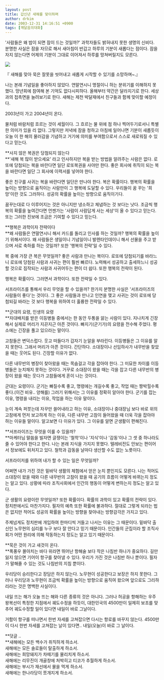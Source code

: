 ```yaml
---
layout: post
title: 갑신년 새해를 맞이하며
author: drkim
date: 2003-12-31 14:16:51 +0900
tags: [깨달음의대화]
---
```

'사람들은 왜 밤이 되면 잠이 드는 것일까?' 과학자들도 밝혀내지 못한 생명의 신비다. 분명한 사실은 잠을 자므로 해서 새아침이 반갑고 하루의 기분이 새롭다는 점이다. 잠을 자지 않는다면 어제의 기분이 그대로 이어져서 하루를 망쳐버릴지도 모른다.


  ![](http://drkimz.com/technote/board/KDR/upimg/1072847494.jpg)


  『 새해를 맞아 묵은 잘못을 씻어내고 새롭게 시작할 수 있기를 소망하며~.』


나는 본래 기념일을 좋아하지 않았다. 연말연시니 명절이니 하는 분위기를 이해하지 못했다. 망년회에 참여해 본 기억도 없다시피하다. 올해부터 약간은 달라지기로 한다. 세상과의 접촉면을 늘려보기로 한다. 새해는 제천 박달재에서 친구들과 함께 맞이할 예정이다. 

2003년이 가고 2004년이 온다. 

물처럼 바람처럼 흐르는 것이 세월이다. 그 흐르는 물 위에 점 하나 찍어두기로서니 특별한 의미가 있을 리 없다. 그렇지만 저녁에 잠을 청하고 아침에 일어나면 기분이 새롭듯이 오늘 이 한 해의 물러감을 기념하고 거기에 의미를 부여함으로서 스스로 새로워질 수 있다고 믿는다. 

**사지 않은 복권은 당첨되지 않는다  
**'새해 복 많이 받으세요' 라고 인사하지만 복을 받는 방법을 알려주는 사람은 없다. 로또에 당첨되는 복을 바란다면 일단 로또복권을 사야만 한다. 좋은 회사에 취직이 되는 복을 바란다면 일단 그 회사에 이력서를 넣어야 한다. 

좋은 친구를 사귀는 복을 바란다면 일단은 만나야 한다. 복은 확률이다. 행복의 확률을 높이는 방향으로 움직이는 사람만이 그 행복에 도달할 수 있다. 우리들이 꿈 꾸는 '희망'이란 것도 그러하다. 성공의 확률을 높이는 방향으로 움직이기다. 

꿈꾸는대로 다 이루어지는 것은 아니지만 냉소하고 체념하는 것 보다는 낫다. 조금씩 행복의 확률을 높여간다면 언젠가는 '사람이 사람답게 사는 세상'이 올 수 있다고 믿는다. 또는 그러한 진보에 조금은 기여할 수 있다고 믿는다. 

**행복은 과학이자 전략이다  
**왜 사람들은 연말연시니 해서 카드를 돌리고 인사를 하는 것일까? 행복의 확률을 높이기 위해서이다. 왜 사람들은 생일이니 기념일이니 발렌타인데이니 해서 선물을 주고 받으며 서로 축하를 하는 것일까? 또한 '행복의 전략'일 수 있다. 

복 중에 가장 큰 복은 무엇일까? 좋은 사람과 만나는 복이다. 로또에 당첨되기를 바라느니 로또에 당첨된 사람과 사귀는 편이 훨씬 빠르다. 노력해서 성공하고 출세하느니 성공할 것으로 짐작되는 사람과 사귀어두는 편이 더 쉽다. 또한 행복의 전략이 된다. 

행복은 확률이다. 그러면서 과학이다. 또한 전략일 수 있다. 

서프라이즈를 통해서 우리 무엇을 할 수 있을까? 한가지 분명한 사실은 '서프라이즈의 사람들이 좋다'는 것이다. 그 좋은 사람들과 만나고 인연을 맺고 사귀는 것이 로또에 당첨되길 바라는 것 보다 행복을 위하여 더 훌륭한 전략일 수 있다.

**군대의 요령, 인생의 요령  
**자대배치를 받은 이등병들 중에서는 한 동안 두통을 앓는 사람이 있다. 지나치게 긴장해서 실제로 머리가 지끈지근 아픈 것이다. 빠지기(군기가)의 요령을 전수해 주었다. 평소에는 긴장을 풀고 있으라는 말이다. 

고참들은 변덕스럽다. 웃고 떠들다가 갑자기 눈알을 부라린다. 이등병들은 그 이유를 알지 못한다. 그래서 머리가 아픈 것이다. 간단하다. 소대장이나 선임하사가 내무반을 찾았을 때는 웃어도 된다. 긴장할 이유가 없다. 

다른 내무반의 병장이 찾아왔을 때는 목숨걸고 각을 잡아야 한다. 그 미묘한 차이를 이등병들은 눈치채지 못하는 것이다. 거꾸로 소대장이 왔을 때는 각을 잡고 다른 내무반의 병장이 왔을 때는 웃다가 고참들에게 혼이 나는 것이다. 

군대는 요령이다. 군기는 빠질수록 좋고, 명령에는 개길수록 좋고, 작업 때는 짱박힐수록 좋다.(이건 비유.. 양해를) 그러기 위해서는 그 이유를 정확히 알아야 한다. 군기를 잡는 이유, 명령을 내리는 이유, 작업을 하는 이유 말이다. 

눈이 계속 퍼붓는데 자꾸만 쓸어내라고 하는 이유, 소대장이나 중대장님 보다 바로 위의 고참에게 먼저 보고하게 하는 이유, 다른 내무반 고참이 들어왔을 때 더욱 각을 잡아야 하는 이유들 말이다. 알고보면 다 이유가 있다. 그 이유를 알면 군생활이 편해진다. 

**서프라이즈는 무엇을 이룰 수 있을까?   
**마케터님 말씀을 빌자면 글쟁이는 '철학'이나 '지식'이나 '감동'이나 그 셋 중 하나라도 줄 수 있어야 한다고 한다. 나는 본래 지식을 가지지 못했다. 텔레비전도 안보는 편이어서 정보에도 뒤처지고 있다. 철학과 감동을 날마다 생산할 수도 없는 노릇이다. 

서프라이저를 위하여 내가 할 수 있는 일은 무엇일까?

어쩌면 내가 가진 것은 밑바닥 생활의 체험에서 얻은 눈치 뿐인지도 모른다. 나는 적어도 소대장이 왔을 때와 다른 내무반의 고참이 왔을 때 공기의 흐름이 어떻게 바뀌는지 정도는 알고 있다. 상황에 따라 조직사회에서 인간의 행동이 어떻게 변하는지 정도는 알고 있다.

군 생활의 요령이란 무엇일까? 또한 확률이다. 확률의 과학이 있고 확률의 전략이 있다. 정치판에서도 마찬가지다. 필자의 예측 또한 확률에 불과하다. 절대로 그렇게 되라는 법은 없지만 적어도 성공의 확률을 높이는 방향을 찾아내는 방향감각은 가지고 있다. 

주제넘게도 정치판에 개입하여 한마디씩 거들고 나서는 이유는 그 때문이다. 밑바닥 출신인 노무현의 심리를 누구 보다 잘 안다고 믿기 때문이다. 인간들의 군집이라 할 조직사회가 어떤 원리에 의해 작동하는지 정도는 알고 있기 때문이다. 

**묵은 것이 가고 새것이 온다.  
**폭풍우 몰아치는 바다 위라면 뛰어난 항해술 보다 작은 나침반 하나가 중요하다. 길만 잃지 않으면 기어이 항구를 찾아낼 수 있다. 우리가 가진 것은 나침반 하나 뿐이다. 필자가 말해줄 수 있는 것도 나침반의 지침 뿐이다. 

우리당이 승리한다고 장담은 하지 않는다. 노무현이 성공한다고 보장은 하지 못한다. 그러나 우리당과 노무현이 조금씩 확률을 높이는 방향으로 움직여 왔으며 앞으로도 그리하리라는 것은 명백한 사실이다. 

내일 뜨는 해가 오늘 뜨는 해와 다른 종류의 것은 아니다. 그러나 허공을 항해하는 우주왕복선이 특정한 지점에서 궤도수정을 하듯이, 대한민국의 4500만이 일제히 보조를 맞추어 궤도수정할 일이 있다면 내일이 바로 그날이다. 

거함이 항구를 떠나면서 한번 자세를 고쳐잡으면 다시는 항로를 바꾸지 않는다. 4500만이 다시 한번 자세를 고쳐잡는 날이 있다면.. 내일(오늘)이 바로 그 날이다. 

**덧글 ..  
**새해에는 모든 백수가 취직하게 하소서.  
새해에는 모든 솔로들이 탈출하게 하소서.  
새해에는 희망돼지가 차떼기를 물리치게 하소서.  
새해에는 리무진이 개골창에 처박히고 티코가 추월하게 하소서.  
새해에는 부시가 재선에서 물을 먹게 하소서.  
새해에는 한나라당이 쪼개지게 하소서.